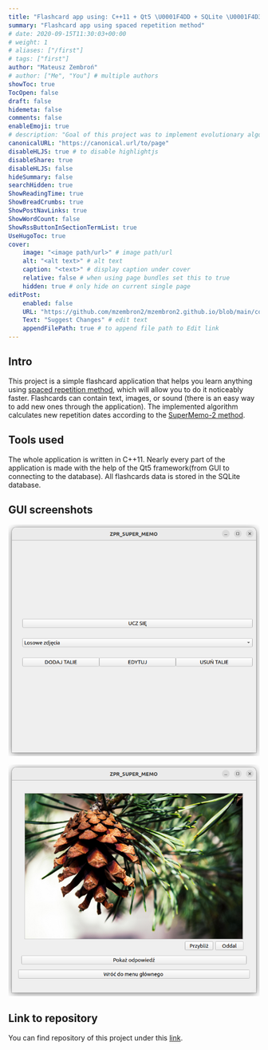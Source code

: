 ```yaml
---
title: "Flashcard app using: C++11 + Qt5 \U0001F4DD + SQLite \U0001F4D3 "
summary: "Flashcard app using spaced repetition method"
# date: 2020-09-15T11:30:03+00:00
# weight: 1
# aliases: ["/first"]
# tags: ["first"]
author: "Mateusz Zembroń"
# author: ["Me", "You"] # multiple authors
showToc: true
TocOpen: false
draft: false
hidemeta: false
comments: false
enableEmoji: true
# description: "Goal of this project was to implement evolutionary algorithm  "
canonicalURL: "https://canonical.url/to/page"
disableHLJS: true # to disable highlightjs
disableShare: true
disableHLJS: false
hideSummary: false
searchHidden: true
ShowReadingTime: true
ShowBreadCrumbs: true
ShowPostNavLinks: true
ShowWordCount: false
ShowRssButtonInSectionTermList: true
UseHugoToc: true
cover:
    image: "<image path/url>" # image path/url
    alt: "<alt text>" # alt text
    caption: "<text>" # display caption under cover
    relative: false # when using page bundles set this to true
    hidden: true # only hide on current single page
editPost:
    enabled: false
    URL: "https://github.com/mzembron2/mzembron2.github.io/blob/main/content/"
    Text: "Suggest Changes" # edit text
    appendFilePath: true # to append file path to Edit link
---
```


## Intro

This project is a simple flashcard application that helps you learn anything using [spaced repetition method](https://en.wikipedia.org/wiki/Spaced_repetition), which will allow you to do it noticeably faster. Flashcards can contain text, images, or sound (there is an easy way to add new ones through the application). The implemented algorithm calculates new repetition dates according to the [SuperMemo-2 method](https://en.wikipedia.org/wiki/SuperMemo#Description_of_SM-2_algorithm).

## Tools used 

The whole application is written in C++11. Nearly every part of the application is made with the help of the Qt5 framework(from GUI to connecting to the database). All flashcards data is stored in the SQLite database.

## GUI screenshots

![photo](https://github.com/mzembron2/spaced_repetition/blob/main/Docs/images/home.png?raw=true)

![photo](https://github.com/mzembron2/spaced_repetition/blob/main/Docs/images/pine_question.png?raw=true)

## Link to repository
You can find repository of this project under this [link](https://github.com/mzembron2/spaced_repetition).
